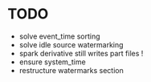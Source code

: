 # TODO

- solve event_time sorting
- solve idle source watermarking
- spark derivative still writes part files !
- ensure system_time
- restructure watermarks section
